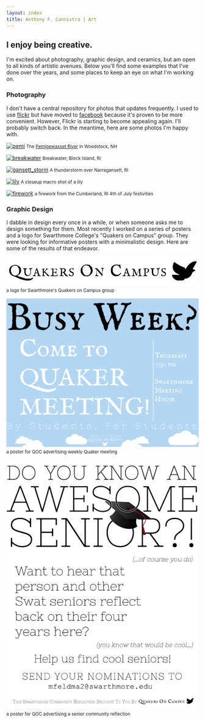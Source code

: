 ```yaml
---
layout: index
title: Anthony F. Cannistra | Art
---
```

## I enjoy being creative.
I'm excited about photography, graphic design, and ceramics, but am open to all kinds of artistic avenues. Below you'll find some examples that I've done over the years, and some places to keep an eye on what I'm working on.

### Photography
I don't have a central repository for photos that updates frequently. I used to use [flickr](http://www.flickr.com/photos/acannistra) but have moved to [facebook](https://www.facebook.com/tony.cannistra/photos_albums) because it's proven to be more convenient. However, Flickr is starting to become appealing again. I'll probably switch back. In the meantime, here are some photos I'm happy with.

<a href="https://fbcdn-sphotos-e-a.akamaihd.net/hphotos-ak-frc3/q77/s720x720/1044372_10151792672408060_1316110003_n.jpg">![pemi](https://fbcdn-sphotos-e-a.akamaihd.net/hphotos-ak-frc3/q77/s720x720/1044372_10151792672408060_1316110003_n.jpg)</a>
<small>The <a href="http://en.wikipedia.org/wiki/Pemigewasset_River‎">Pemigewasset River</a> in Woodstock, NH</small>

<a href="http://farm5.staticflickr.com/4098/4886736018_f94a6ff591_b.jpg">![breakwater](http://farm5.staticflickr.com/4098/4886736018_f94a6ff591_b.jpg)</a>
<small>Breakwater; Block Island, RI</small>

<a href="https://fbcdn-sphotos-e-a.akamaihd.net/hphotos-ak-ash2/545410_10151081788088060_683290075_n.jpg">![gansett_storm](https://fbcdn-sphotos-e-a.akamaihd.net/hphotos-ak-ash2/545410_10151081788088060_683290075_n.jpg)</a>
<small>A thunderstorm over Narragansett, RI</small>

<a href="http://farm7.staticflickr.com/6029/5938038493_dfc9cf3d71_b.jpg">![lily](http://farm7.staticflickr.com/6029/5938038493_dfc9cf3d71_b.jpg)</a>
<small>A closeup macro shot of a lily</small>

<a href="http://farm7.staticflickr.com/6040/5899936258_4d0d7d3857_b.jpg">![firework](http://farm7.staticflickr.com/6040/5899936258_4d0d7d3857_b.jpg)</a>
<small>a firework from the Cumberland, RI 4th of July festivities</small>



### Graphic Design
I dabble in design every once in a while, or when someone asks me to design something for them. Most recently I worked on a series of posters and a logo for Swarthmore College's "Quakers on Campus" group. They were looking for informative posters with a minimalistic design. Here are some of the results of that endeavor.

<a href="content/qoc_logo.gif">![qoc_logo](content/qoc_logo.gif)</a>
<small>a logo for Swarthmore's Quakers on Campus group</small>	

<a href="content/qoc_meeting_poster.jpg">![qoc_meeting_poster](content/qoc_meeting_poster.jpg)</a>
<small>a poster for QOC advertising weekly Quaker meeting</small>

<a href="content/qoc_senior_poster.jpg">![qoc_senior_poster](content/qoc_senior_poster.jpg)</a>
<small>a poster for QOC advertising a senior community reflection</small>